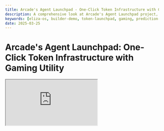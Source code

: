 ```yaml
---
title: Arcade's Agent Launchpad - One-Click Token Infrastructure with Gaming Utility
description: A comprehensive look at Arcade's Agent Launchpad project, enabling communities to launch tokens backed by games with integrated prediction markets and gaming experiences.
keywords: [eliza-os, builder-demo, token-launchpad, gaming, prediction-markets, blockchain]
date: 2025-03-25
---
```


# Arcade's Agent Launchpad: One-Click Token Infrastructure with Gaming Utility

<div className="responsive-iframe">
  <iframe
    src="https://www.youtube.com/embed/BRKQ9IWjM9o"
    title="YouTube video player"
    allow="accelerometer; autoplay; clipboard-write; encrypted-media; gyroscope; picture-in-picture"
    allowFullScreen
  />
</div>

- Date: 2025-03-25
- YouTube Link: https://www.youtube.com/watch?v=BRKQ9IWjM9o

## Overview

VB from Arcade demonstrated their Agent Launchpad project, which allows communities to launch tokens backed by games in one click. With 11-12 years in tech startups, VB previously worked as an engineer, CTO, and CPO before launching his own businesses, including a cross-border payments venture.

## The Problem and Solution

Arcade addresses a critical issue with meme tokens and celebrity tokens: initial hype followed by rapid decline. Their solution integrates games as utility for these tokens, providing sustainable value through:

- A complete launchpad infrastructure for launching tokens with gaming utility
- Integration with celebrity and community fan bases
- Gaming experiences that allow token holders to place bets and participate in predictions

## Technology Architecture

The platform consists of three layers:

1. **Agent Layer**: Engages audiences, facilitates token transactions, and provides support
2. **Tokenomics Layer**: Handles trading and token utility functionality
3. **Games Layer**: Marketplace for games with an SDK for external developers

## Implementation and Features

- Built on Eliza for natural language understanding and user interaction
- Games include prediction markets, gambling, and betting mechanisms
- Each agent has its own treasury wallet to manage payouts
- Multiple platform integration (Twitter, Telegram)
- Revenue sharing with agent owners

## Business Model

- Agent owners receive profit sharing from their community's gaming activity
- SDK allows external developers to create games for the marketplace
- Targeting various verticals: sports fans, esports, crypto communities

## Current Status

The team includes experienced professionals from Amazon, CoinDesk, and cybersecurity firms. Arcade is currently fundraising with commitments already secured from funds and exchanges.

The platform makes launching token-powered prediction markets and gaming experiences simple through an agentic frontend and value transfer backend.

